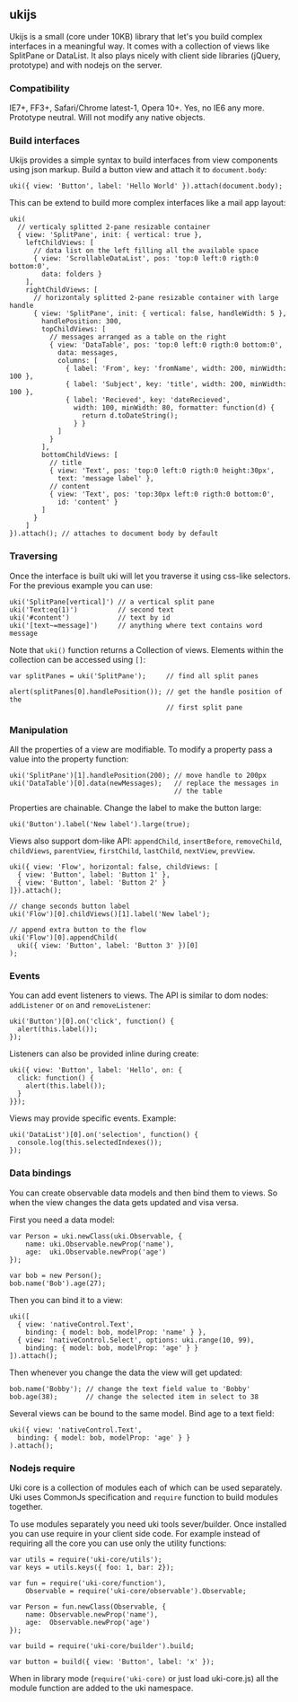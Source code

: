## ukijs

Ukijs is a small (core under 10KB) library that let's you build complex
interfaces in a meaningful way. It comes with a collection
of views like SplitPane or DataList. It also plays nicely with client side
libraries (jQuery, prototype) and with nodejs on the server.

### Compatibility
IE7+, FF3+, Safari/Chrome latest-1, Opera 10+. Yes, no IE6 any more.
Prototype neutral. Will not modify any native objects.

### Build interfaces

Ukijs provides a simple syntax to build interfaces from view components
using json markup. Build a button view and attach it to `document.body`:

    uki({ view: 'Button', label: 'Hello World' }).attach(document.body);

This can be extend to build more complex interfaces like a mail app layout:

    uki(
      // verticaly splitted 2-pane resizable container
      { view: 'SplitPane', init: { vertical: true },
        leftChildViews: [
          // data list on the left filling all the available space
          { view: 'ScrollableDataList', pos: 'top:0 left:0 rigth:0 bottom:0',
            data: folders }
        ],
        rightChildViews: [
          // horizontaly splitted 2-pane resizable container with large handle
          { view: 'SplitPane', init: { vertical: false, handleWidth: 5 },
            handlePosition: 300,
            topChildViews: [
              // messages arranged as a table on the right
              { view: 'DataTable', pos: 'top:0 left:0 rigth:0 bottom:0',
                data: messages,
                columns: [
                  { label: 'From', key: 'fromName', width: 200, minWidth: 100 },
                  { label: 'Subject', key: 'title', width: 200, minWidth: 100 },
                  { label: 'Recieved', key: 'dateRecieved',
                    width: 100, minWidth: 80, formatter: function(d) {
                      return d.toDateString();
                    } }
                ]
              }
            ],
            bottomChildViews: [
              // title
              { view: 'Text', pos: 'top:0 left:0 rigth:0 height:30px',
                text: 'message label' },
              // content
              { view: 'Text', pos: 'top:30px left:0 rigth:0 bottom:0',
                id: 'content' }
            ]
          }
        ]
    }).attach(); // attaches to document body by default

### Traversing

Once the interface is built uki will let you traverse it using css-like
selectors. For the previous example you can use:

    uki('SplitPane[vertical]') // a vertical split pane
    uki('Text:eq(1)')          // second text
    uki('#content')            // text by id
    uki('[text~=message]')     // anything where text contains word message

Note that `uki()` function returns a Collection of views. Elements within
the collection can be accessed using `[]`:

    var splitPanes = uki('SplitPane');     // find all split panes

    alert(splitPanes[0].handlePosition()); // get the handle position of the
                                           // first split pane

### Manipulation

All the properties of a view are modifiable. To modify a property pass a
value into the property function:

    uki('SplitPane')[1].handlePosition(200); // move handle to 200px
    uki('DataTable')[0].data(newMessages);   // replace the messages in
                                             // the table

Properties are chainable. Change the label to make the button large:

    uki('Button').label('New label').large(true);

Views also support dom-like API: `appendChild`, `insertBefore`, `removeChild`,
`childViews`, `parentView`, `firstChild`, `lastChild`, `nextView`, `prevView`.

    uki({ view: 'Flow', horizontal: false, childViews: [
      { view: 'Button', label: 'Button 1' },
      { view: 'Button', label: 'Button 2' }
    ]}).attach();

    // change seconds button label
    uki('Flow')[0].childViews()[1].label('New label');

    // append extra button to the flow
    uki('Flow')[0].appendChild(
      uki({ view: 'Button', label: 'Button 3' })[0]
    );

### Events

You can add event listeners to views. The API is similar to dom nodes:
`addListener` or `on` and `removeListener`:

    uki('Button')[0].on('click', function() {
      alert(this.label());
    });

Listeners can also be provided inline during create:

    uki({ view: 'Button', label: 'Hello', on: {
      click: function() {
        alert(this.label());
      }
    }});

Views may provide specific events. Example:

    uki('DataList')[0].on('selection', function() {
      console.log(this.selectedIndexes());
    });

### Data bindings

You can create observable data models and then bind them to views. So
when the view changes the data gets updated and visa versa.

First you need a data model:

    var Person = uki.newClass(uki.Observable, {
        name: uki.Observable.newProp('name'),
        age:  uki.Observable.newProp('age')
    });

    var bob = new Person();
    bob.name('Bob').age(27);

Then you can bind it to a view:

    uki([
      { view: 'nativeControl.Text',
        binding: { model: bob, modelProp: 'name' } },
      { view: 'nativeControl.Select', options: uki.range(10, 99),
        binding: { model: bob, modelProp: 'age' } }
    ]).attach();

Then whenever you change the data the view will get updated:

    bob.name('Bobby'); // change the text field value to 'Bobby'
    bob.age(38);       // change the selected item in select to 38

Several views can be bound to the same model. Bind age to a text field:

    uki({ view: 'nativeControl.Text',
      binding: { model: bob, modelProp: 'age' } }
    ).attach();

### Nodejs require

Uki core is a collection of modules each of which can be used separately. Uki
uses CommonJs specification and `require` function to build modules together.

To use modules separately you need uki tools sever/builder. Once installed you
can use require in your client side code. For example instead of requiring
all the core you can use only the utility functions:

    var utils = require('uki-core/utils');
    var keys = utils.keys({ foo: 1, bar: 2});

    var fun = require('uki-core/function'),
        Observable = require('uki-core/observable').Observable;

    var Person = fun.newClass(Observable, {
        name: Observable.newProp('name'),
        age:  Observable.newProp('age')
    });

    var build = require('uki-core/builder').build;

    var button = build({ view: 'Button', label: 'x' });

When in library mode (`require('uki-core)` or just load uki-core.js) all the
module function are added to the uki namespace.
